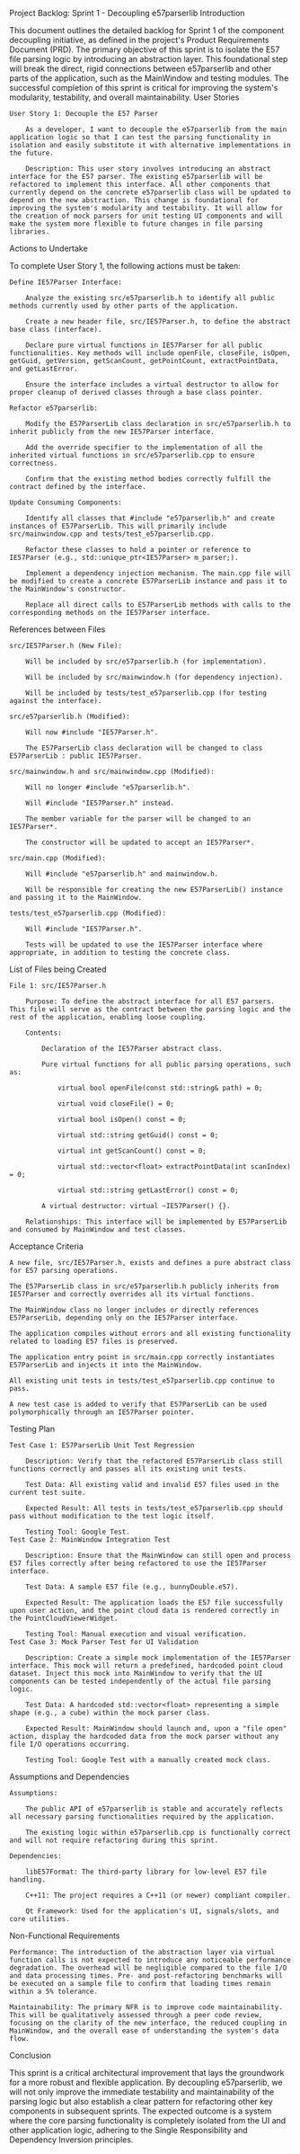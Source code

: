 Project Backlog: Sprint 1 - Decoupling e57parserlib
Introduction

This document outlines the detailed backlog for Sprint 1 of the component decoupling initiative, as defined in the project's Product Requirements Document (PRD). The primary objective of this sprint is to isolate the E57 file parsing logic by introducing an abstraction layer. This foundational step will break the direct, rigid connections between e57parserlib and other parts of the application, such as the MainWindow and testing modules. The successful completion of this sprint is critical for improving the system's modularity, testability, and overall maintainability.
User Stories

    User Story 1: Decouple the E57 Parser

        As a developer, I want to decouple the e57parserlib from the main application logic so that I can test the parsing functionality in isolation and easily substitute it with alternative implementations in the future.

        Description: This user story involves introducing an abstract interface for the E57 parser. The existing e57parserlib will be refactored to implement this interface. All other components that currently depend on the concrete e57parserlib class will be updated to depend on the new abstraction. This change is foundational for improving the system's modularity and testability. It will allow for the creation of mock parsers for unit testing UI components and will make the system more flexible to future changes in file parsing libraries.

Actions to Undertake

To complete User Story 1, the following actions must be taken:

    Define IE57Parser Interface:

        Analyze the existing src/e57parserlib.h to identify all public methods currently used by other parts of the application.

        Create a new header file, src/IE57Parser.h, to define the abstract base class (interface).

        Declare pure virtual functions in IE57Parser for all public functionalities. Key methods will include openFile, closeFile, isOpen, getGuid, getVersion, getScanCount, getPointCount, extractPointData, and getLastError.

        Ensure the interface includes a virtual destructor to allow for proper cleanup of derived classes through a base class pointer.

    Refactor e57parserlib:

        Modify the E57ParserLib class declaration in src/e57parserlib.h to inherit publicly from the new IE57Parser interface.

        Add the override specifier to the implementation of all the inherited virtual functions in src/e57parserlib.cpp to ensure correctness.

        Confirm that the existing method bodies correctly fulfill the contract defined by the interface.

    Update Consuming Components:

        Identify all classes that #include "e57parserlib.h" and create instances of E57ParserLib. This will primarily include src/mainwindow.cpp and tests/test_e57parserlib.cpp.

        Refactor these classes to hold a pointer or reference to IE57Parser (e.g., std::unique_ptr<IE57Parser> m_parser;).

        Implement a dependency injection mechanism. The main.cpp file will be modified to create a concrete E57ParserLib instance and pass it to the MainWindow's constructor.

        Replace all direct calls to E57ParserLib methods with calls to the corresponding methods on the IE57Parser interface.

References between Files

    src/IE57Parser.h (New File):

        Will be included by src/e57parserlib.h (for implementation).

        Will be included by src/mainwindow.h (for dependency injection).

        Will be included by tests/test_e57parserlib.cpp (for testing against the interface).

    src/e57parserlib.h (Modified):

        Will now #include "IE57Parser.h".

        The E57ParserLib class declaration will be changed to class E57ParserLib : public IE57Parser.

    src/mainwindow.h and src/mainwindow.cpp (Modified):

        Will no longer #include "e57parserlib.h".

        Will #include "IE57Parser.h" instead.

        The member variable for the parser will be changed to an IE57Parser*.

        The constructor will be updated to accept an IE57Parser*.

    src/main.cpp (Modified):

        Will #include "e57parserlib.h" and mainwindow.h.

        Will be responsible for creating the new E57ParserLib() instance and passing it to the MainWindow.

    tests/test_e57parserlib.cpp (Modified):

        Will #include "IE57Parser.h".

        Tests will be updated to use the IE57Parser interface where appropriate, in addition to testing the concrete class.

List of Files being Created

    File 1: src/IE57Parser.h

        Purpose: To define the abstract interface for all E57 parsers. This file will serve as the contract between the parsing logic and the rest of the application, enabling loose coupling.

        Contents:

            Declaration of the IE57Parser abstract class.

            Pure virtual functions for all public parsing operations, such as:

                virtual bool openFile(const std::string& path) = 0;

                virtual void closeFile() = 0;

                virtual bool isOpen() const = 0;

                virtual std::string getGuid() const = 0;

                virtual int getScanCount() const = 0;

                virtual std::vector<float> extractPointData(int scanIndex) = 0;

                virtual std::string getLastError() const = 0;

            A virtual destructor: virtual ~IE57Parser() {}.

        Relationships: This interface will be implemented by E57ParserLib and consumed by MainWindow and test classes.

Acceptance Criteria

    A new file, src/IE57Parser.h, exists and defines a pure abstract class for E57 parsing operations.

    The E57ParserLib class in src/e57parserlib.h publicly inherits from IE57Parser and correctly overrides all its virtual functions.

    The MainWindow class no longer includes or directly references E57ParserLib, depending only on the IE57Parser interface.

    The application compiles without errors and all existing functionality related to loading E57 files is preserved.

    The application entry point in src/main.cpp correctly instantiates E57ParserLib and injects it into the MainWindow.

    All existing unit tests in tests/test_e57parserlib.cpp continue to pass.

    A new test case is added to verify that E57ParserLib can be used polymorphically through an IE57Parser pointer.

Testing Plan

    Test Case 1: E57ParserLib Unit Test Regression

        Description: Verify that the refactored E57ParserLib class still functions correctly and passes all its existing unit tests.

        Test Data: All existing valid and invalid E57 files used in the current test suite.

        Expected Result: All tests in tests/test_e57parserlib.cpp should pass without modification to the test logic itself.

        Testing Tool: Google Test.
    Test Case 2: MainWindow Integration Test

        Description: Ensure that the MainWindow can still open and process E57 files correctly after being refactored to use the IE57Parser interface.

        Test Data: A sample E57 file (e.g., bunnyDouble.e57).

        Expected Result: The application loads the E57 file successfully upon user action, and the point cloud data is rendered correctly in the PointCloudViewerWidget.

        Testing Tool: Manual execution and visual verification.
    Test Case 3: Mock Parser Test for UI Validation

        Description: Create a simple mock implementation of the IE57Parser interface. This mock will return a predefined, hardcoded point cloud dataset. Inject this mock into MainWindow to verify that the UI components can be tested independently of the actual file parsing logic.

        Test Data: A hardcoded std::vector<float> representing a simple shape (e.g., a cube) within the mock parser class.

        Expected Result: MainWindow should launch and, upon a "file open" action, display the hardcoded data from the mock parser without any file I/O operations occurring.

        Testing Tool: Google Test with a manually created mock class.

Assumptions and Dependencies

    Assumptions:

        The public API of e57parserlib is stable and accurately reflects all necessary parsing functionalities required by the application.

        The existing logic within e57parserlib.cpp is functionally correct and will not require refactoring during this sprint.

    Dependencies:

        libE57Format: The third-party library for low-level E57 file handling.

        C++11: The project requires a C++11 (or newer) compliant compiler.

        Qt Framework: Used for the application's UI, signals/slots, and core utilities.

Non-Functional Requirements

    Performance: The introduction of the abstraction layer via virtual function calls is not expected to introduce any noticeable performance degradation. The overhead will be negligible compared to the file I/O and data processing times. Pre- and post-refactoring benchmarks will be executed on a sample file to confirm that loading times remain within a 5% tolerance.

    Maintainability: The primary NFR is to improve code maintainability. This will be qualitatively assessed through a peer code review, focusing on the clarity of the new interface, the reduced coupling in MainWindow, and the overall ease of understanding the system's data flow.

Conclusion

This sprint is a critical architectural improvement that lays the groundwork for a more robust and flexible application. By decoupling e57parserlib, we will not only improve the immediate testability and maintainability of the parsing logic but also establish a clear pattern for refactoring other key components in subsequent sprints. The expected outcome is a system where the core parsing functionality is completely isolated from the UI and other application logic, adhering to the Single Responsibility and Dependency Inversion principles.